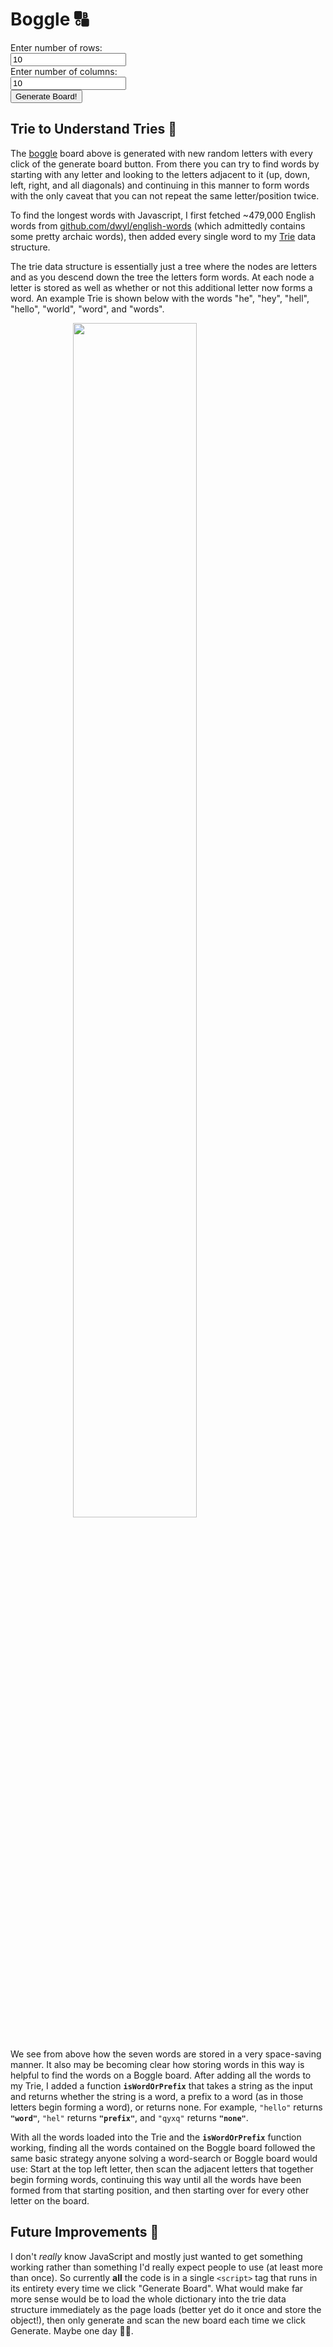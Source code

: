 # Boggle 🔠

<div class="boggle-input":>
  Enter number of rows: 
    <div class="boggle-input-row-col">
      <input type="text" id="rows" value="10">
    </div>
  Enter number of columns: 
    <div class="boggle-input-row-col">
      <input type="text" id="cols" value="10">
    </div>
</div>

<div class="boggle-generate-button">
  <button onclick="generateAndSolveBoggle()">Generate Board!</button>
</div>

<div class="boggle-board">
  <p id="board" style="font-family:courier;font-size:150%;"></p>
</div>

<div class = "boggle-words">
  <p id="words"></p>
</div>


<script>
async function generateAndSolveBoggle() {
    var rows = document.getElementById("rows").value;
    var cols = document.getElementById("cols").value;
    
    //GENERATING BOARD:
    var letters = "abcdefghijklmnopqrstuvwxyz" //Maybe switch to ['a',...,'qu',...,'z']
    var board = []
    for (var i = 0; i < rows; i++) {
      board[i] = [];

      for (var j = 0; j < cols; j++) {
        //Assigning random letters to the board
        board[i][j] = letters.charAt(Math.floor(rand() * letters.length))
      }
    }
  
    //DISPLAYING BOARD:
    document.getElementById("board").innerHTML = "";
    for (var i = 0; i < rows; i++) {
      document.getElementById("board").innerHTML += board[i].join(' ');
      document.getElementById("board").innerHTML += "<br>";
    }

	//GETTING DICTIONARY
	const library = await fetch('https://raw.githubusercontent.com/dwyl/english-words/master/words_alpha.txt', {});
	words = await library.text();
	words = words.split("\n");
	//for loop gets rid of the "\n" chars (last word is fine though)
	for (var i = 0; i < words.length - 1; i++) {
	  words[i] = words[i].substring(0, words[i].length - 1);
	}



    //ADDING DICTIONARY WORDS INTO TRIE
    var dict = new Trie();   
    for (var i = 0; i <  words.length; i++) {
      dict.add(words[i].toString());
    }

    //SOLVE BOARD
  solve(dict, board, rows, cols);  

}


// Credit: Victor Quinn - https://github.com/chancejs/chancejs/issues/232#issuecomment-182500222
function rand() {
    var arr = new Uint32Array(1);
    window.crypto.getRandomValues(arr);
    // This jazz is necessary to translate from a random integer to a floating point from 0 to 1
    return arr[0]/(0xffffffff + 1);
};

//TRIE-----------------------------------------------------------------
function Node(c) {
  this.c = c; //This node's character
  this.children = {};
  this.isWord = false;
}

function Trie() {
  this.root = new Node(null);
}


Trie.prototype.add = function(word) {
  var node = this.root; //Node to traverse each letter of given word

  for (var i = 0; i < word.length; i++) {

    if (!node.children[word[i]]) {

      node.children[word[i]] = new Node(word[i])

    } 

    node = node.children[word[i]]
    
  }

  node.isWord = true;
}


Trie.prototype.isPrefixOrWord = function(word) {
  /*
  
  Returns 0 if not prefix or word ; "qzedf" returns 0
  Returns 1 if only prefix        ; "tabl"  returns 1
  Returns 2 if word               ; "table" returns 2

  */
  
  var node = this.root; //Node to traverse each letter of given word

  for (var i = 0; i < word.length; i++) {

    if (!node.children[word[i]]) {
      return 0; //not a prefix or word
    }

    node = node.children[word[i]];//Moving along (onto next char)
  }

    if (!node.isWord) {
        return 1;
    } else {
        return 2;
    }
}
//--------------------------------------------------------------------
//PRIORITY QUEUE------------------------------------------------------

function BiggestFirstQueue() {
  this.items = [];
}

//TODO: Enqueue largest and in alphabetical;
BiggestFirstQueue.prototype.enqueue = function(element) {
  if (this.items.indexOf(element) > -1) {
    return;
  }

  var added = false;
  for (var i = 0; i < this.items.length; i++) {

    if (element.length > this.items[i].length) {
      this.items.splice(i, 0, element);
      added = true;
      break;
    }
  }

  if (!added) {
    this.items.push(element);
  }
}

//Prints words of top two longest lengths
BiggestFirstQueue.prototype.print = function() {

  longestLength = this.items[0].length;

  var i = 0;

    document.getElementById("words").innerHTML = "<b>Longest Words (length " + longestLength + "):</b> <br>";

  while (this.items[i].length == longestLength) {

    document.getElementById("words").innerHTML += this.items[i] + " ";
    i += 1;

  }

  secondLongestLength = this.items[i].length;

    document.getElementById("words").innerHTML += "<br><br><b>Second Longest Words (length " + secondLongestLength + "):</b> <br>";

  while (this.items[i].length == secondLongestLength) {

    document.getElementById("words").innerHTML += this.items[i] + " ";
    i += 1;

  }


  console.log(this.items)
}
//---------------------------------------------------------------------
//FINDING WORDS (ANSWERS) IN BOARD

function solve(dict, board, rows, cols) {

  var answers = new BiggestFirstQueue(); //words found on the board
  var traversed = new Set(); //index [i][j] added as i * rows + j, can't repeat letter/position

  //Looping through board. 
  for (var i = 0; i < rows; i++) {
      
    for (var j = 0; j < cols; j++) {

      traversed.add(i * rows + j);

      solveRec(dict, board, rows, cols, i, j, traversed, answers, board[i][j]);

      traversed.delete(i * rows + j);
    }

  }

  answers.print()

}

//word is built up from the letters recursively
function solveRec(dict, board, rows, cols, i, j, traversed, answers, word) {

  var p = 0; // 2 if word, 1 if just prefix, 0 if none

  //Looping through all adjacent positions
  for (var x = i - 1; x <= i + 1; x++) {

      for (var y = j - 1; y <= j + 1; y++) {

          //Avoiding edges and already used letter-positions
          if (x != -1 && y != -1 && x != rows && y != cols
              && !traversed.has(x * rows + y)) {

              p = dict.isPrefixOrWord(word + board[x][y]);//2 if word, 1 if just prefix, 0 if none

              if (p > 0) {

                  //Note: even if it's a word continue searching after as may be compound word
                  if (p == 2) {

                      answers.enqueue(word + board[x][y]);

                  }

                  traversed.add(x * rows + y);

                  solveRec(dict, board, rows, cols, x, y, traversed,
                          answers, word + board[x][y]);

                  traversed.delete(x * rows + y);

              }

          }

      }

  }

}

</script>


## Trie to Understand Tries 🌲

The <a href="https://en.wikipedia.org/wiki/Boggle" target="_blank">boggle</a> board above is generated with new random letters with every click of the generate board button. From there you can try to find words by starting with any letter and looking to the letters adjacent to it (up, down, left, right, and all diagonals) and continuing in this manner to form words with the only caveat that you can not repeat the same letter/position twice.

To find the longest words with Javascript, I first fetched ~479,000 English words from <a href="https://github.com/dwyl/english-words" target="_blank">github.com/dwyl/english-words</a> (which admittedly contains some pretty archaic words), then added every single word to my <a href="https://en.wikipedia.org/wiki/Trie">Trie</a> data structure.


The trie data structure is essentially just a tree where the nodes are letters and as you descend down the tree the letters form words. At each node a letter is stored as well as whether or not this additional letter now forms a word. An example Trie is shown below with the words "he", "hey", "hell", "hello", "world", "word", and "words".

<p style="margin-left: 100px"> 
<img src="https://i.ibb.co/grdRxrb/trie-pic.jpg" class="center" style="width:70%" ><br><br>
</p>

We see from above how the seven words are stored in a very space-saving manner. It also may be becoming clear how storing words in this way is helpful to find the words on a Boggle board. After adding all the words to my Trie, I added a function **`isWordOrPrefix`** that takes a string as the input and returns whether the string is a word, a prefix to a word (as in those letters begin forming a word), or returns none. For example, `"hello"` returns **`"word"`**, `"hel"` returns **`"prefix"`**, and `"qyxq"` returns **`"none"`**.

With all the words loaded into the Trie and the **`isWordOrPrefix`** function working, finding all the words contained on the Boggle board followed the same basic strategy anyone solving a word-search or Boggle board would use: Start at the top left letter, then scan the adjacent letters that together begin forming words, continuing this way until all the words have been formed from that starting position, and then starting over for every other letter on the board.


## Future Improvements 🔨

I don't *really* know JavaScript and mostly just wanted to get something working rather than something I'd really expect people to use (at least more than once). So currently **all** the code is in a single `<script>` tag that runs in its entirety every time we click "Generate Board". What would make far more sense would be to load the whole dictionary into the trie data structure immediately as the page loads (better yet do it once and store the object!), then only generate and scan the new board each time we click Generate. Maybe one day 👩‍💻.
